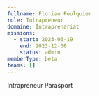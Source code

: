 ```yaml
---
fullname: Florian Foulquier
role: Intrapreneur
domaine: Intraprenariat
missions:
  - start: 2023-06-19
    end: 2023-12-06
    status: admin
memberType: beta
teams: []
---
```

Intrapreneur Parasport
